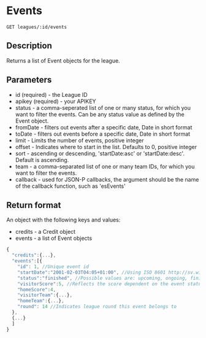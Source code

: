 # Events

    GET leagues/:id/events

## Description
Returns a list of Event objects for the league.

## Parameters
* id (required) - the League ID
* apikey (required) - your APIKEY
* status - a comma-seperated list of one or many status, for which you want to filter the events. Can be any status value as defined by the Event object.
* fromDate - filters out events after a specific date, Date in short format
* toDate - filters out events before a specific date, Date in short format
* limit - Limits the number of events, positive integer
* offset - Indicates where to start in the list. Defaults to 0, positive integer
* sort - ascending or descending, 'startDate:asc' or 'startDate:desc'. Default is ascending.
* team - a comma-separated list of one or many team IDs, for which you want to filter the events.  
* callback - used for JSON-P callbacks, the argument should be the name of the callback function, such as 'esEvents'

## Return format
An object with the following keys and values:
* credits - a Credit object
* events - a list of Event objects

```javascript
{
  "credits":{...},
  "events":[{
    "id": 1, //Unique event id
    "startDate":"2001-02-03T04:05+01:00", //Using ISO 8601 http://sv.wikipedia.org/wiki/ISO_8601
    "status":"finished", //Possible values are: upcoming, ongoing, finished (future support: postponed, cancelled)
    "visitorScore":5, //Reflects the score dependent on the event status. E.g. an upcoming event has score set to null
    "homeScore":4,
    "visitorTeam":{...},
    "homeTeam":{...},
    "round": 14 //Indicates league round this event belongs to
  },
  {...}
  ]
}
```
